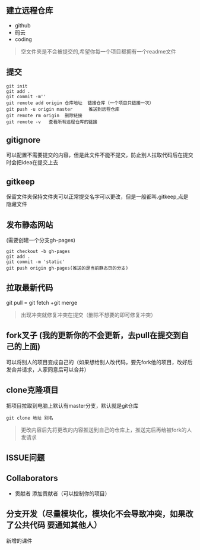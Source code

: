 ## 建立远程仓库
- github
- 码云
- coding

> 空文件夹是不会被提交的,希望你每一个项目都拥有一个readme文件

## 提交
```
git init
git add .
git commit -m''
git remote add origin 仓库地址  链接仓库（一个项目只链接一次）
git push -u origin master      推送到远程仓库
git remote rm origin  删除链接
git remote -v   查看所有远程仓库的链接
```
## gitignore
可以配置不需要提交的内容，但是此文件不能不提交，防止别人拉取代码后在提交时会把idea在提交上去
## gitkeep
保留文件夹保持文件夹可以正常提交名字可以更改，但是一般都叫.gitkeep,点是隐藏文件

## 发布静态网站
(需要创建一个分支gh-pages)
```
git checkout -b gh-pages
git add .
git commit -m 'static'
git push origin gh-pages(推送的是当前静态页的分支)
```


## 拉取最新代码
git pull = git fetch +git merge

> 出现冲突就修复冲突在提交（删除不想要的即可修复冲突）

## fork叉子 (我的更新你的不会更新，去pull在提交到自己的上面)
可以将别人的项目变成自己的（如果想给别人改代码，要先fork他的项目，改好后发合并请求，人家同意后可以合并）

## clone克隆项目
把项目拉取到电脑上默认有master分支，默认就是git仓库
```
git clone 地址 别名
```

> 更改内容后先将更改的内容推送到自己的仓库上，推送完后再给被fork的人发请求

## ISSUE问题

## Collaborators
- 贡献者 添加贡献者（可以控制你的项目）

## 分支开发（尽量模块化，模块化不会导致冲突，如果改了公共代码 要通知其他人）

新增的课件

